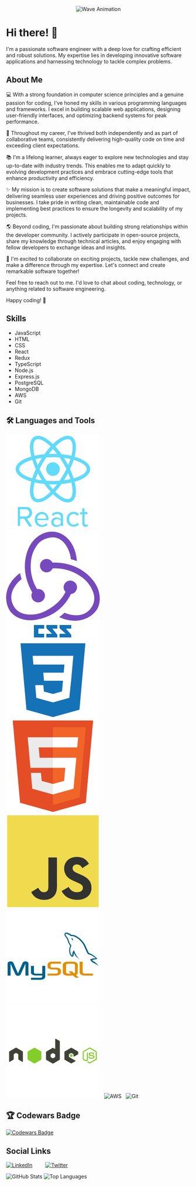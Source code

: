 <p align="center">
  <img src="https://media.giphy.com/media/hvRJCLFzcasrR4ia7z/giphy.gif" width="50" alt="Wave Animation"/>
</p>

# Hi there! :wave:

I'm a passionate software engineer with a deep love for crafting efficient and robust solutions. My expertise lies in developing innovative software applications and harnessing technology to tackle complex problems.

## About Me

💻 With a strong foundation in computer science principles and a genuine passion for coding, I've honed my skills in various programming languages and frameworks. I excel in building scalable web applications, designing user-friendly interfaces, and optimizing backend systems for peak performance.

🌟 Throughout my career, I've thrived both independently and as part of collaborative teams, consistently delivering high-quality code on time and exceeding client expectations.

📚 I'm a lifelong learner, always eager to explore new technologies and stay up-to-date with industry trends. This enables me to adapt quickly to evolving development practices and embrace cutting-edge tools that enhance productivity and efficiency.

✨ My mission is to create software solutions that make a meaningful impact, delivering seamless user experiences and driving positive outcomes for businesses. I take pride in writing clean, maintainable code and implementing best practices to ensure the longevity and scalability of my projects.

🌎 Beyond coding, I'm passionate about building strong relationships within the developer community. I actively participate in open-source projects, share my knowledge through technical articles, and enjoy engaging with fellow developers to exchange ideas and insights.

🤝 I'm excited to collaborate on exciting projects, tackle new challenges, and make a difference through my expertise. Let's connect and create remarkable software together!

Feel free to reach out to me. I'd love to chat about coding, technology, or anything related to software engineering.

Happy coding! 🚀

## Skills

- JavaScript
- HTML
- CSS
- React
- Redux
- TypeScript
- Node.js
- Express.js
- PostgreSQL
- MongoDB
- AWS
- Git

## :hammer_and_wrench: Languages and Tools

![React](https://github.com/devicons/devicon/blob/master/icons/react/react-original-wordmark.svg "React") &nbsp;
![Redux](https://github.com/devicons/devicon/blob/master/icons/redux/redux-original.svg "Redux") &nbsp;
![CSS3](https://github.com/devicons/devicon/blob/master/icons/css3/css3-plain-wordmark.svg "CSS3") &nbsp;
![HTML5](https://github.com/devicons/devicon/blob/master/icons/html5/html5-original.svg "HTML5") &nbsp;
![JavaScript](https://github.com/devicons/devicon/blob/master/icons/javascript/javascript-original.svg "JavaScript") &nbsp;
![MySQL](https://github.com/devicons/devicon/blob/master/icons/mysql/mysql-original-wordmark.svg "MySQL") &nbsp;
![NodeJS](https://github.com/devicons/devicon/blob/master/icons/nodejs/nodejs-original-wordmark.svg "NodeJS") &nbsp;
![AWS]( <img src="https://github.com/devicons/devicon/blob/master/icons/amazonwebservices/amazonwebservices-plain-wordmark.svg" alt="AWS" width="80" height="80"/>) &nbsp;
![Git]( <img src="https://github.com/devicons/devicon/blob/master/icons/git/git-original-wordmark.svg" alt="Git" width="80" height="80"/>)

## :trophy: Codewars Badge

[![Codewars Badge](https://www.codewars.com/users/CodeByMohy/badges/large)](https://www.codewars.com/users/CodeByMohy)

##  Social Links

[<img src="https://cdn.jsdelivr.net/npm/simple-icons@3.0.1/icons/linkedin.svg" alt="LinkedIn" height="40">](https://www.linkedin.com/in/MohyDev)
&nbsp; &nbsp; &nbsp; &nbsp; 
[<img src="https://cdn.jsdelivr.net/npm/simple-icons@3.0.1/icons/twitter.svg" alt="Twitter" height="40">](https://twitter.com/MohyDev)

![GitHub Stats](https://github-readme-stats.vercel.app/api?username=MohyDev&show_icons=true)
![Top Languages](https://github-readme-stats.vercel.app/api/top-langs/?username=MohyDev)

